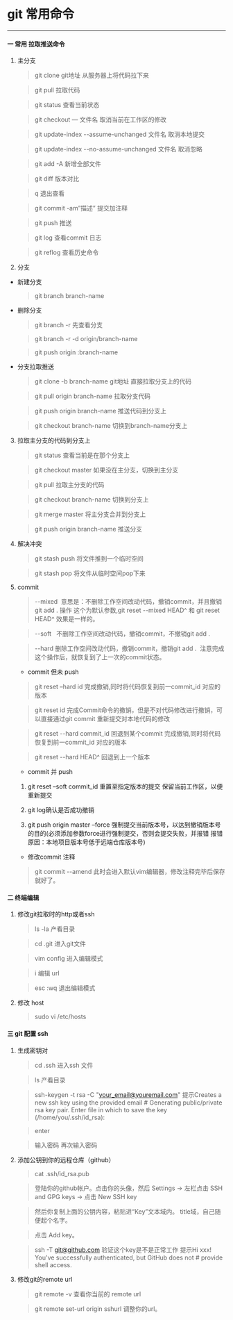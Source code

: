 # git 常用命令
- - - - - - - - - 

#### 一 常用 拉取推送命令

1. 主分支

   > git clone git地址 从服务器上将代码拉下来

   > git pull 拉取代码

   > git status 查看当前状态

   > git checkout — 文件名 取消当前在工作区的修改

   > git update-index --assume-unchanged 文件名 取消本地提交

   > git update-index --no-assume-unchanged 文件名 取消忽略

   > git add -A 新增全部文件

   > git diff 版本对比

   > q 退出查看

   > git commit -am”描述” 提交加注释

   > git push 推送

   > git log 查看commit 日志

   > git reflog 查看历史命令

2. 分支
 * 新建分支

   > git branch branch-name

 * 删除分支

   > git branch -r 先查看分支

   > git branch -r -d origin/branch-name

   > git push origin :branch-name

 * 分支拉取推送

   > git clone -b branch-name git地址 直接拉取分支上的代码

   > git pull origin branch-name 拉取分支代码

   > git push origin branch-name 推送代码到分支上

   > git checkout branch-name 切换到branch-name分支上

3. 拉取主分支的代码到分支上

   > git status 查看当前是在那个分支上

   > git checkout master 如果没在主分支，切换到主分支

   > git pull 拉取主分支的代码

   > git checkout branch-name 切换到分支上

   > git merge master 将主分支合并到分支上

   > git push origin branch-name 推送分支

4. 解决冲突

   > git stash push 将文件推到一个临时空间
  
   > git stash pop 将文件从临时空间pop下来

5. commit

   > --mixed 
    意思是：不删除工作空间改动代码，撤销commit，并且撤销git add . 操作
    这个为默认参数,git reset --mixed HEAD^ 和 git reset HEAD^ 效果是一样的。

   > --soft  
    不删除工作空间改动代码，撤销commit，不撤销git add . 

   > --hard
    删除工作空间改动代码，撤销commit，撤销git add . 
    注意完成这个操作后，就恢复到了上一次的commit状态。
   
   * commit 但未 push

   > git reset –hard id 
    完成撤销,同时将代码恢复到前一commit_id 对应的版本 

   > git reset id 
    完成Commit命令的撤销，但是不对代码修改进行撤销，可以直接通过git commit 重新提交对本地代码的修改
   
   > git reset --hard commit_id 回退到某个commit 完成撤销,同时将代码恢复到前一commit_id 对应的版本

   > git reset --hard HEAD^ 回退到上一个版本

   * commit 并 push

   1. git reset –soft commit_id 重置至指定版本的提交 保留当前工作区，以便重新提交 

   2. git log确认是否成功撤销

   3. git push origin master –force 强制提交当前版本号，以达到撤销版本号的目的(必须添加参数force进行强制提交，否则会提交失败，并报错 报错原因：本地项目版本号低于远端仓库版本号)

   * 修改commit 注释
   
   > git commit --amend 此时会进入默认vim编辑器，修改注释完毕后保存就好了。

#### 二 终端编辑
1. 修改git拉取时的http或者ssh
   
   > ls -la 产看目录

   > cd .git 进入git文件

   > vim config 进入编辑模式

   > i 编辑 url

   > esc :wq 退出编辑模式

2. 修改 host 
   
   > sudo vi /etc/hosts

#### 三 git 配置 ssh

1. 生成密钥对

   > cd .ssh 进入ssh 文件

   > ls 产看目录

   > ssh-keygen -t rsa -C "your_email@youremail.com"   提示Creates a new ssh key using the provided email # Generating public/private rsa key pair.
   Enter file in which to save the key (/home/you/.ssh/id_rsa):

   > enter

   > 输入密码 再次输入密码

2. 添加公钥到你的远程仓库（github）

   > cat .ssh/id_rsa.pub

   > 登陆你的github帐户。点击你的头像，然后 Settings -> 左栏点击 SSH and GPG keys -> 点击 New SSH key

   > 然后你复制上面的公钥内容，粘贴进“Key”文本域内。 title域，自己随便起个名字。

   > 点击 Add key。

   > ssh -T git@github.com 验证这个key是不是正常工作  提示Hi xxx! You've successfully authenticated, but GitHub does not # provide shell access.

3. 修改git的remote url

   > git remote -v  查看你当前的 remote url

   > git remote set-url origin sshurl  调整你的url。